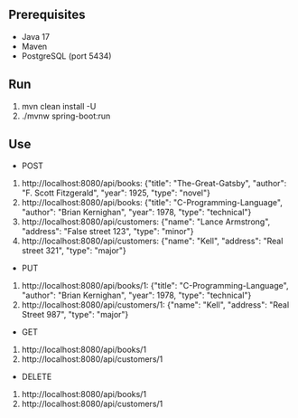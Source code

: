 ## Prerequisites
* Java 17
* Maven
* PostgreSQL (port 5434)

## Run
1. mvn clean install -U
2. ./mvnw spring-boot:run

## Use
* POST
1. http://localhost:8080/api/books: {"title": "The-Great-Gatsby", "author": "F. Scott Fitzgerald", "year": 1925, "type": "novel"}
2. http://localhost:8080/api/books: {"title": "C-Programming-Language", "author": "Brian Kernighan", "year": 1978, "type": "technical"}
3. http://localhost:8080/api/customers: {"name": "Lance Armstrong", "address": "False street 123", "type": "minor"}
4. http://localhost:8080/api/customers: {"name": "Kell", "address": "Real street 321", "type": "major"}

* PUT
1. http://localhost:8080/api/books/1: {"title": "C-Programming-Language", "author": "Brian Kernighan", "year": 1978, "type": "technical"}
2. http://localhost:8080/api/customers/1: {"name": "Kell", "address": "Real Street 987", "type": "major"}

* GET
1. http://localhost:8080/api/books/1
2. http://localhost:8080/api/customers/1

* DELETE
1. http://localhost:8080/api/books/1
2. http://localhost:8080/api/customers/1